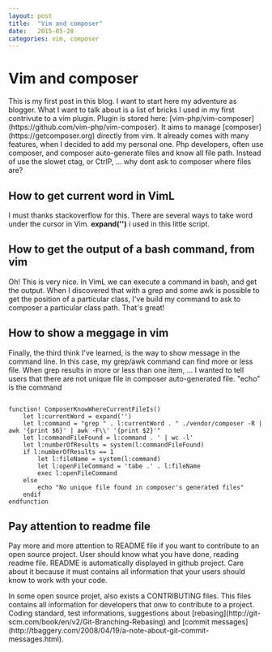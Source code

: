 ```yaml
---
layout: post
title:  "Vim and composer"
date:   2015-05-28
categories: vim, composer
---
```


<h1>Vim and composer</h1>

<p>This is my first post in this blog. I want to start here my adventure as blogger. What I want to talk about is a list of bricks I used in my first contrivute to a vim plugin. Plugin is stored here: [vim-php/vim-composer](https://github.com/vim-php/vim-composer). It aims to manage [composer](https://getcomposer.org) directly from vim. It already comes with many features, when I decided to add my personal one. Php developers, often use composer, and composer auto-generate files and know all file path. Instead of use the slowet ctag, or CtrlP, ... why dont ask to composer where files are?</p>

<h2>How to get current word in VimL</h2>
<p>I must thanks stackoverflow for this. There are several ways to take word under the cursor in Vim. <strong>expand('<cword>')</strong> i used in this little script.</p>

<h2>How to get the output of a bash command, from vim</h2>
<p>Oh! This is very nice. In VimL we can execute a command in bash, and get the output. When I discovered that with a grep and some awk is possible to get the position of a particular class, I've build my command to ask to composer a particular class path. That's great!</p>

<h2>How to show a meggage in vim</h2>
<p>Finally, the third think I've learned, is the way to show message in the command line. In this case, my grep/awk command can find more or less file. When grep results in more or less than one item, ... I wanted to tell users that there are not unique file in composer auto-generated file. "echo" is the command</p>

<code>
function! ComposerKnowWhereCurrentFileIs()
    let l:currentWord = expand('<cword>')
    let l:command = "grep " . l:currentWord . " ./vendor/composer -R | awk '{print $6}' | awk -F\\' '{print $2}'"
    let l:commandFileFound = l:command . ' | wc -l'
    let l:numberOfResults = system(l:commandFileFound)
    if l:numberOfResults == 1
        let l:fileName = system(l:command)
        let l:openFileCommand = 'tabe .' . l:fileName
        exec l:openFileCommand
    else
        echo "No unique file found in composer's generated files"
    endif
endfunction
</code>

<h2>Pay attention to readme file</h2>
<p>Pay more and more attention to README file if you want to contribute to an open source project. User should know what you have done, reading readme file. README is automatically displayed in github project. Care about it because it must contains all information that your users should know to work with your code.</p>
<p>In some open source projet, also exists a CONTRIBUTING files. This files contains all information for developers that onw to contribute to a project. Coding standard, test informations, suggestions about [rebasing](http://git-scm.com/book/en/v2/Git-Branching-Rebasing) and [commit messages](http://tbaggery.com/2008/04/19/a-note-about-git-commit-messages.html).</p>
